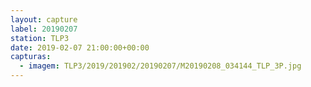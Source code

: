 ```yaml
---
layout: capture
label: 20190207
station: TLP3
date: 2019-02-07 21:00:00+00:00
capturas:
  - imagem: TLP3/2019/201902/20190207/M20190208_034144_TLP_3P.jpg
---
```

